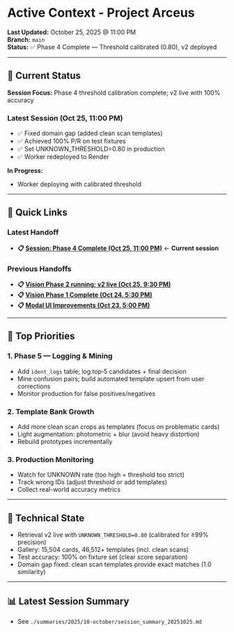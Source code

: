 # Active Context - Project Arceus

**Last Updated:** October 25, 2025 @ 11:00 PM  
**Branch:** `main`  
**Status:** ✅ Phase 4 Complete — Threshold calibrated (0.80), v2 deployed

---

## 🎯 Current Status

**Session Focus:** Phase 4 threshold calibration complete; v2 live with 100% accuracy

### Latest Session (Oct 25, 11:00 PM)
- ✅ Fixed domain gap (added clean scan templates)
- ✅ Achieved 100% P/R on test fixtures
- ✅ Set UNKNOWN_THRESHOLD=0.80 in production
- ✅ Worker redeployed to Render

**In Progress:**
- Worker deploying with calibrated threshold

---

## 📖 Quick Links

### Latest Handoff
- **📋 [Session: Phase 4 Complete (Oct 25, 11:00 PM)](./handoffs/2025/10-october/context_handoff_20251025_evening.md)** ← **Current session**

### Previous Handoffs
- **📋 [Vision Phase 2 running; v2 live (Oct 25, 9:30 PM)](./handoffs/2025/10-october/context_handoff_20251025_2130.md)**
- **📋 [Vision Phase 1 Complete (Oct 24, 5:30 PM)](./handoffs/2025/10-october/context_handoff_20251024_1730.md)**
- **📋 [Modal UI Improvements (Oct 23, 5:00 PM)](./handoffs/2025/10-october/context_handoff_20251023_1700.md)**

---

## 🔴 Top Priorities

### 1. Phase 5 — Logging & Mining
- Add `ident_logs` table; log top‑5 candidates + final decision
- Mine confusion pairs; build automated template upsert from user corrections
- Monitor production for false positives/negatives

### 2. Template Bank Growth
- Add more clean scan crops as templates (focus on problematic cards)
- Light augmentation: photometric + blur (avoid heavy distortion)
- Rebuild prototypes incrementally

### 3. Production Monitoring
- Watch for UNKNOWN rate (too high = threshold too strict)
- Track wrong IDs (adjust threshold or add templates)
- Collect real-world accuracy metrics

---

## 🔧 Technical State
- Retrieval v2 live with `UNKNOWN_THRESHOLD=0.80` (calibrated for ≥99% precision)
- Gallery: 15,504 cards, 46,512+ templates (incl. clean scans)
- Test accuracy: 100% on fixture set (clear score separation)
- Domain gap fixed: clean scan templates provide exact matches (1.0 similarity)

---

## 📊 Latest Session Summary
- See `./summaries/2025/10-october/session_summary_20251025.md`
